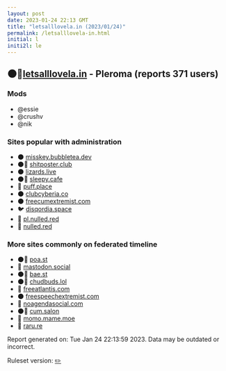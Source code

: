 ```yaml
---
layout: post
date: 2023-01-24 22:13 GMT
title: "letsalllovela.in (2023/01/24)"
permalink: /letsalllovela-in.html
initial: l
initi2l: le
---
```


## 🌑🧸[letsalllovela.in](https://letsalllovela.in) - Pleroma (reports 371 users)

### Mods
 * @essie
 * @crushv
 * @nik

### Sites popular with administration

* 🌑 [misskey.bubbletea.dev](/misskey-bubbletea-dev.html)
* 🌑🧸 [shitposter.club](/shitposter-club.html)
* 🌑 [lizards.live](/lizards-live.html)
* 🌑🧸 [sleepy.cafe](/sleepy-cafe.html)
* 🐘 [puff.place](/puff-place.html)
* 🌑 [clubcyberia.co](/clubcyberia-co.html)
* 🌑 [freecumextremist.com](/freecumextremist-com.html)
* 🐦 [disqordia.space](/disqordia-space.html)
* 🐘 [pl.nulled.red](/pl-nulled-red.html)
* 🐘 [nulled.red](/nulled-red.html)

### More sites commonly on federated timeline

* 🌑🧸 [poa.st](/poa-st.html)
* 🐘 [mastodon.social](/mastodon-social.html)
* 🌑🧸 [bae.st](/bae-st.html)
* 🌑🧸 [chudbuds.lol](/chudbuds-lol.html)
* 🐘 [freeatlantis.com](/freeatlantis-com.html)
* 🌑 [freespeechextremist.com](/freespeechextremist-com.html)
* 🐘 [noagendasocial.com](/noagendasocial-com.html)
* 🌑🧸 [cum.salon](/cum-salon.html)
* 🐘 [momo.mame.moe](/momo-mame-moe.html)
* 🐘 [raru.re](/raru-re.html)

Report generated on: Tue Jan 24 22:13:59 2023. Data may be outdated or incorrect.

Ruleset version: [✏️](/version-pencil)

